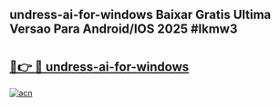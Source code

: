 ## undress-ai-for-windows Baixar Gratis Ultima Versao Para Android/IOS 2025 #lkmw3

# <h2><a href="https://ainizakaria.my?title=undress-ai-for-windows&ref=20M">🔗👉 🔴 undress-ai-for-windows</a></h2>

[![acn](https://github.com/user-attachments/assets/0f9c940e-d8b0-45ae-aac7-cd30a18b3e1c)](https://ainizakaria.my?title=undress-ai-for-windows&ref=20M)

